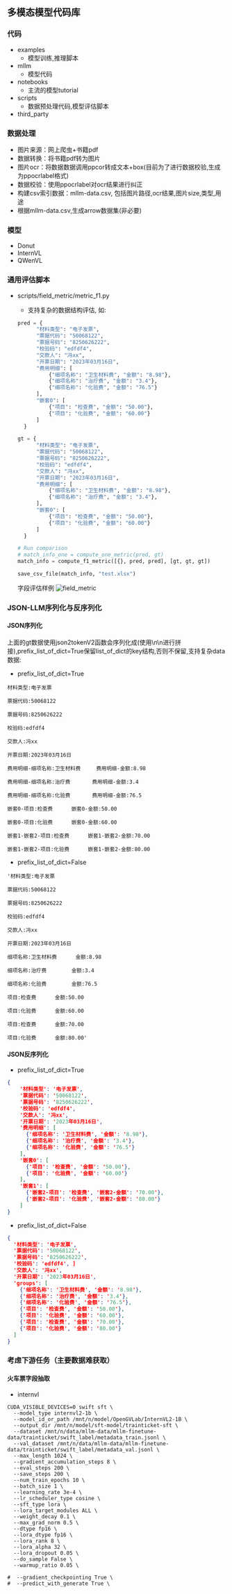 ## 多模态模型代码库

### 代码
- examples
  - 模型训练,推理脚本
- mllm
  - 模型代码
- notebooks
  - 主流的模型tutorial
- scripts
  - 数据预处理代码,模型评估脚本
- third_party
 
### 数据处理
- 图片来源：网上爬虫+书籍pdf   
- 数据转换：将书籍pdf转为图片   
- 图片ocr：将数据数据调用ppcor转成文本+box(目前为了进行数据校验,生成为ppocrlabel格式)    
- 数据校验：使用ppocrlabel对ocr结果进行纠正   
- 构建csv索引数据：mllm-data.csv, 包括图片路径,ocr结果,图片size,类型,用途    
- 根据mllm-data.csv,生成arrow数据集(非必要)

### 模型
- Donut
- InternVL
- QWenVL

### 通用评估脚本
- scripts/field_metric/metric_f1.py
  
  - 支持复杂的数据结构评估, 如:
  ```python
  pred = {
        "材料类型": "电子发票",
        "票据代码": "50068122",
        "票据号码": "8250626222",
        "校验码": "edfdf4",
        "交款人": "冯xx",
        "开票日期": "2023年03月16日",
        "费用明细": [
            {"细项名称": "卫生材料费", "金额": "8.98"},
            {"细项名称": "治疗费", "金额": "3.4"},
            {"细项名称": "化验费", "金额": "76.5"}
        ],
        "嵌套0": [
            {"项目": "检查费", "金额": "50.00"},
            {"项目": "化验费", "金额": "60.00"}
        ]
    }

  gt = {
        "材料类型": "电子发票",
        "票据代码": "50068122",
        "票据号码": "8250626222",
        "校验码": "edfdf4",
        "交款人": "冯xx",
        "开票日期": "2023年03月16日",
        "费用明细": [
            {"细项名称": "卫生材料费", "金额": "8.98"},
            {"细项名称": "治疗费", "金额": "3.4"},
        ],
        "嵌套0": [
            {"项目": "检查费", "金额": "50.00"},
            {"项目": "化验费", "金额": "60.00"}
        ]
    }

  # Run comparison
  # match_info_one = compute_one_metric(pred, gt)
  match_info = compute_f1_metric([{}, pred, pred], [gt, gt, gt])

  save_csv_file(match_info, "test.xlsx")
  ```
  字段评估样例
  ![field_metric](./docs/resources/field_metric_2.png)

### JSON-LLM序列化与反序列化
#### JSON序列化
上面的gt数据使用json2tokenV2函数会序列化成(使用\n\n进行拼接),prefix_list_of_dict=True保留list_of_dict的key结构,否则不保留,支持复杂data数据:
- prefix_list_of_dict=True
```text
材料类型:电子发票

票据代码:50068122

票据号码:8250626222

校验码:edfdf4

交款人:冯xx

开票日期:2023年03月16日

费用明细-细项名称:卫生材料费		费用明细-金额:8.98

费用明细-细项名称:治疗费		费用明细-金额:3.4

费用明细-细项名称:化验费		费用明细-金额:76.5

嵌套0-项目:检查费		嵌套0-金额:50.00

嵌套0-项目:化验费		嵌套0-金额:60.00

嵌套1-嵌套2-项目:检查费		嵌套1-嵌套2-金额:70.00

嵌套1-嵌套2-项目:化验费		嵌套1-嵌套2-金额:80.00
```
- prefix_list_of_dict=False
```text
'材料类型:电子发票

票据代码:50068122

票据号码:8250626222

校验码:edfdf4

交款人:冯xx

开票日期:2023年03月16日

细项名称:卫生材料费		金额:8.98

细项名称:治疗费		金额:3.4

细项名称:化验费		金额:76.5

项目:检查费		金额:50.00

项目:化验费		金额:60.00

项目:检查费		金额:70.00

项目:化验费		金额:80.00'
```
#### JSON反序列化
- prefix_list_of_dict=True
```json
{
    '材料类型': '电子发票', 
    '票据代码': '50068122', 
    '票据号码': '8250626222', 
    '校验码': 'edfdf4', 
    '交款人': '冯xx', 
    '开票日期': '2023年03月16日', 
    '费用明细': [
      {'细项名称': '卫生材料费', '金额': '8.98'},
      {'细项名称': '治疗费', '金额': '3.4'}, 
      {'细项名称': '化验费', '金额': '76.5'}
    ], 
    '嵌套0': [
      {'项目': '检查费', '金额': '50.00'}, 
      {'项目': '化验费', '金额': '60.00'}
    ], 
    '嵌套1': [
      {'嵌套2-项目': '检查费', '嵌套2-金额': '70.00'}, 
      {'嵌套2-项目': '化验费', '嵌套2-金额': '80.00'}
    ]
}
```
- prefix_list_of_dict=False
```json
{
  '材料类型': '电子发票', 
  '票据代码': '50068122', 
  '票据号码': '8250626222', 
  '校验码': 'edfdf4', ]
  '交款人': '冯xx', 
  '开票日期': '2023年03月16日', 
  'groups': [
    {'细项名称': '卫生材料费', '金额': '8.98'}, 
    {'细项名称': '治疗费', '金额': '3.4'}, 
    {'细项名称': '化验费', '金额': '76.5'}, 
    {'项目': '检查费', '金额': '50.00'}, 
    {'项目': '化验费', '金额': '60.00'}, 
    {'项目': '检查费', '金额': '70.00'}, 
    {'项目': '化验费', '金额': '80.00'}
  ]
}
```

### 考虑下游任务（主要数据难获取）
#### 火车票字段抽取
- internvl
```shell
CUDA_VISIBLE_DEVICES=0 swift sft \
  --model_type internvl2-1b \
  --model_id_or_path /mnt/n/model/OpenGVLab/InternVL2-1B \
  --output_dir /mnt/n/model/sft-model/trainticket-sft \
  --dataset /mnt/n/data/mllm-data/mllm-finetune-data/trainticket/swift_label/metadata_train.jsonl \
  --val_dataset /mnt/n/data/mllm-data/mllm-finetune-data/trainticket/swift_label/metadata_val.jsonl \
  --max_length 1024 \
  --gradient_accumulation_steps 8 \
  --eval_steps 200 \
  --save_steps 200 \
  --num_train_epochs 10 \
  --batch_size 1 \
  --learning_rate 3e-4 \
  --lr_scheduler_type cosine \
  --sft_type lora \
  --lora_target_modules ALL \
  --weight_decay 0.1 \
  --max_grad_norm 0.5 \
  --dtype fp16 \
  --lora_dtype fp16 \
  --lora_rank 8 \
  --lora_alpha 32 \
  --lora_dropout 0.05 \
  --do_sample False \
  --warmup_ratio 0.05 \

#  --gradient_checkpointing True \
#  --predict_with_generate True \
```